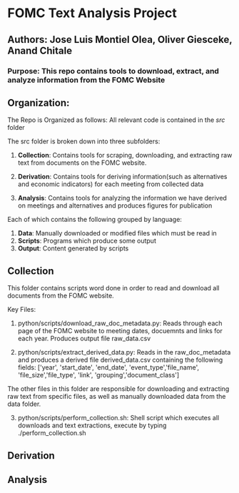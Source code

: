 # FOMC Text Analysis Project
## Authors: Jose Luis Montiel Olea, Oliver Giesceke, Anand Chitale
### Purpose: This repo contains tools to download, extract, and analyze information from the FOMC Website
## Organization:
The Repo is Organized as follows:
All relevant code is contained in the *src* folder

The src folder is broken down into three subfolders:

1. **Collection**: Contains tools for scraping, downloading, and extracting raw text from documents on the FOMC website.

2. **Derivation**: Contains tools for deriving information(such as alternatives and economic indicators) for each meeting from collected data

3. **Analysis**: Contains tools for analyzing the information we have derived on meetings and alternatives and produces figures for publication

Each of which contains the following grouped by language:
1. **Data**: Manually downloaded or modified files which must be read in
2. **Scripts**: Programs which produce some output
3. **Output**: Content generated by scripts


## Collection

This folder contains scripts word done in order to read and download all documents from the FOMC website.

Key Files:
1. python/scripts/download_raw_doc_metadata.py: Reads through each page of the FOMC website to meeting dates, docuemnts and links for each year. Produces output file raw_data.csv

2. python/scripts/extract_derived_data.py: Reads in the raw_doc_metadata and produces a derived file derived_data.csv containing the following fields: ['year', 'start_date', 'end_date', 'event_type','file_name', 'file_size','file_type', 'link', 'grouping','document_class']

The other files in this folder are responsible for downloading and extracting raw text from specific files, as well as manually downloaded data from the data folder.

3. python/scripts/perform_collection.sh: Shell script which executes all downloads and text extractions, execute by typing ./perform_collection.sh

## Derivation

## Analysis
